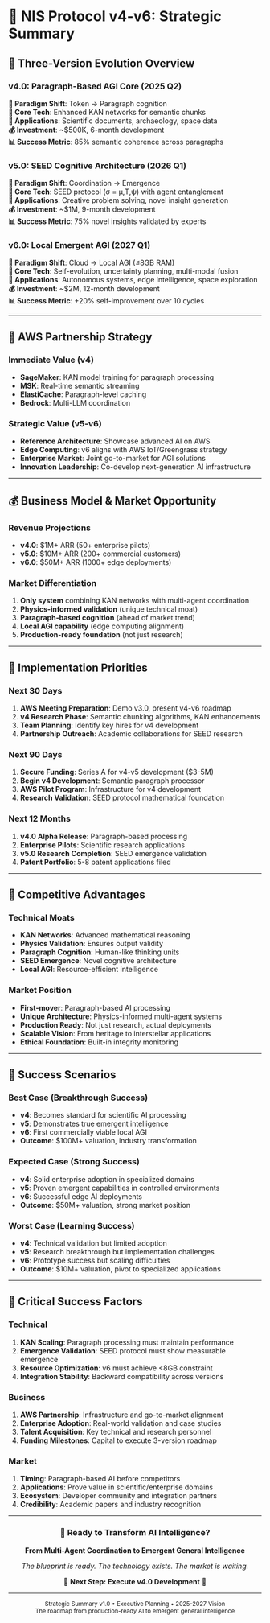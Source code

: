 # 🚀 NIS Protocol v4-v6: Strategic Summary

## 🎯 **Three-Version Evolution Overview**

### **v4.0: Paragraph-Based AGI Core (2025 Q2)**
**🧠 Paradigm Shift**: Token → Paragraph cognition  
**🔧 Core Tech**: Enhanced KAN networks for semantic chunks  
**🎯 Applications**: Scientific documents, archaeology, space data  
**💰 Investment**: ~$500K, 6-month development  
**📊 Success Metric**: 85% semantic coherence across paragraphs  

### **v5.0: SEED Cognitive Architecture (2026 Q1)**  
**🌱 Paradigm Shift**: Coordination → Emergence  
**🔧 Core Tech**: SEED protocol (σ = μ,T,ψ) with agent entanglement  
**🎯 Applications**: Creative problem solving, novel insight generation  
**💰 Investment**: ~$1M, 9-month development  
**📊 Success Metric**: 75% novel insights validated by experts  

### **v6.0: Local Emergent AGI (2027 Q1)**
**🔬 Paradigm Shift**: Cloud → Local AGI (≤8GB RAM)  
**🔧 Core Tech**: Self-evolution, uncertainty planning, multi-modal fusion  
**🎯 Applications**: Autonomous systems, edge intelligence, space exploration  
**💰 Investment**: ~$2M, 12-month development  
**📊 Success Metric**: +20% self-improvement over 10 cycles  

---

## 🏢 **AWS Partnership Strategy**

### **Immediate Value (v4)**
- **SageMaker**: KAN model training for paragraph processing
- **MSK**: Real-time semantic streaming  
- **ElastiCache**: Paragraph-level caching
- **Bedrock**: Multi-LLM coordination

### **Strategic Value (v5-v6)**
- **Reference Architecture**: Showcase advanced AI on AWS
- **Edge Computing**: v6 aligns with AWS IoT/Greengrass strategy
- **Enterprise Market**: Joint go-to-market for AGI solutions
- **Innovation Leadership**: Co-develop next-generation AI infrastructure

---

## 💰 **Business Model & Market Opportunity**

### **Revenue Projections**
- **v4.0**: $1M+ ARR (50+ enterprise pilots)
- **v5.0**: $10M+ ARR (200+ commercial customers)  
- **v6.0**: $50M+ ARR (1000+ edge deployments)

### **Market Differentiation**
1. **Only system** combining KAN networks with multi-agent coordination
2. **Physics-informed validation** (unique technical moat)
3. **Paragraph-based cognition** (ahead of market trend)
4. **Local AGI capability** (edge computing alignment)
5. **Production-ready foundation** (not just research)

---

## 🎯 **Implementation Priorities**

### **Next 30 Days**
1. **AWS Meeting Preparation**: Demo v3.0, present v4-v6 roadmap
2. **v4 Research Phase**: Semantic chunking algorithms, KAN enhancements
3. **Team Planning**: Identify key hires for v4 development
4. **Partnership Outreach**: Academic collaborations for SEED research

### **Next 90 Days**  
1. **Secure Funding**: Series A for v4-v5 development ($3-5M)
2. **Begin v4 Development**: Semantic paragraph processor
3. **AWS Pilot Program**: Infrastructure for v4 development
4. **Research Validation**: SEED protocol mathematical foundation

### **Next 12 Months**
1. **v4.0 Alpha Release**: Paragraph-based processing
2. **Enterprise Pilots**: Scientific research applications
3. **v5.0 Research Completion**: SEED emergence validation
4. **Patent Portfolio**: 5-8 patent applications filed

---

## 🌟 **Competitive Advantages**

### **Technical Moats**
- **KAN Networks**: Advanced mathematical reasoning
- **Physics Validation**: Ensures output validity  
- **Paragraph Cognition**: Human-like thinking units
- **SEED Emergence**: Novel cognitive architecture
- **Local AGI**: Resource-efficient intelligence

### **Market Position**
- **First-mover**: Paragraph-based AI processing
- **Unique Architecture**: Physics-informed multi-agent systems
- **Production Ready**: Not just research, actual deployments
- **Scalable Vision**: From heritage to interstellar applications
- **Ethical Foundation**: Built-in integrity monitoring

---

## 🔮 **Success Scenarios**

### **Best Case (Breakthrough Success)**
- **v4**: Becomes standard for scientific AI processing
- **v5**: Demonstrates true emergent intelligence 
- **v6**: First commercially viable local AGI
- **Outcome**: $100M+ valuation, industry transformation

### **Expected Case (Strong Success)**
- **v4**: Solid enterprise adoption in specialized domains
- **v5**: Proven emergent capabilities in controlled environments
- **v6**: Successful edge AI deployments
- **Outcome**: $50M+ valuation, strong market position

### **Worst Case (Learning Success)**
- **v4**: Technical validation but limited adoption
- **v5**: Research breakthrough but implementation challenges
- **v6**: Prototype success but scaling difficulties  
- **Outcome**: $10M+ valuation, pivot to specialized applications

---

## 🚨 **Critical Success Factors**

### **Technical**
1. **KAN Scaling**: Paragraph processing must maintain performance
2. **Emergence Validation**: SEED protocol must show measurable emergence
3. **Resource Optimization**: v6 must achieve <8GB constraint
4. **Integration Stability**: Backward compatibility across versions

### **Business**
1. **AWS Partnership**: Infrastructure and go-to-market alignment
2. **Enterprise Adoption**: Real-world validation and case studies
3. **Talent Acquisition**: Key technical and research personnel
4. **Funding Milestones**: Capital to execute 3-version roadmap

### **Market**
1. **Timing**: Paragraph-based AI before competitors
2. **Applications**: Prove value in scientific/enterprise domains
3. **Ecosystem**: Developer community and integration partners
4. **Credibility**: Academic papers and industry recognition

---

<div align="center">
  <h3>🎯 Ready to Transform AI Intelligence?</h3>
  <p><strong>From Multi-Agent Coordination to Emergent General Intelligence</strong></p>
  <p><em>The blueprint is ready. The technology exists. The market is waiting.</em></p>
  
  <p>🚀 <strong>Next Step: Execute v4.0 Development</strong> 🚀</p>
</div>

---

<div align="center">
  <sub>Strategic Summary v1.0 • Executive Planning • 2025-2027 Vision</sub><br/>
  <sub>The roadmap from production-ready AI to emergent general intelligence</sub>
</div> 